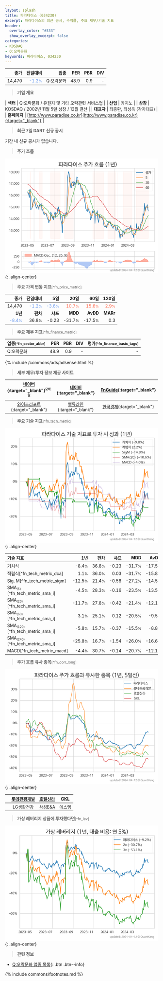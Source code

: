 ```yaml
---
layout: splash
title: 파라다이스 (034230)
excerpt: 파라다이스의 최근 공시, 수익률, 주요 재무/기술 지표
header:
  overlay_color: "#333"
  show_overlay_excerpt: false
categories:
- KOSDAQ
- Q:오락문화
keywords: 파라다이스, 034230
---
```


| **종가** | **전일대비** | **업종** | **PER** | **PBR** | **DIV** |
| -------: | -----------: | -------: | ------: | ------: | ------: |
| 14,470 | <span style="color: cornflowerblue">-1.2<small>%</small></span> | Q:오락문화 | 48.9 | 0.9 | - |

<!-- more -->


> **기업 개요**<a id="company"></a>

| <span style="white-space:nowrap;">**섹터**</span> | Q:오락문화 / 유원지 및 기타 오락관련 서비스업 |
| <span style="white-space:nowrap;">**산업**</span> | 카지노 |
| <span style="white-space:nowrap;">**상장**</span> | KOSDAQ / 2002년 11월 5일 상장 / 12월 결산 |
| <span style="white-space:nowrap;">**대표자**</span> | 최종환, 최성욱 (각자대표) |
| <span style="white-space:nowrap;">**홈페이지**</span> | [http://www.paradise.co.kr](http://www.paradise.co.kr){:target="_blank"} |


> **최근 7일 DART 신규 공시**<a id="dart"></a>

기간 내 신규 공시가 없습니다.


> **주가 흐름**<a id="price"></a>

![034230](/stock/images/034230.png){: .align-center}


> **주요 가격 변동 지표**<small>[^fn_price_metric]</small>

| **종가** | **전일대비** | **5일** | **20일** | **60일** | **120일** |
| -------: | -----------: | ------: | -------: | -------: | --------: |
| 14,470 | <span style="color: cornflowerblue">-1.2<small>%</small></span> | <span style="color: cornflowerblue">-3.6<small>%</small></span> | <span style="color: tomato">10.7<small>%</small></span> | <span style="color: tomato">15.6<small>%</small></span> | <span style="color: tomato">2.9<small>%</small></span> |
| **1년** | **편차** | **샤프** | **MDD** | **AvDD** | **MARr** |
| <span style="color: cornflowerblue">-8.4<small>%</small></span> | 36.8<small>%</small> | -0.23 | -31.7<small>%</small> | -17.5<small>%</small> | 0.3 |


> **주요 재무 지표**<small>[^fn_finance_metric]</small>

| **업종**<small>[^fn_sector_abbr]</small> | **PER** | **PBR** | **DIV** | **평가**<small>[^fn_finance_basic_tags]</small> |
| :--------------------------------------- | ------: | ------: | ------: | ----------------------------------------------: |
| Q:오락문화 | 48.9 | 0.9 | - | - |



{% include /commons/ads/adsense.html %}

> **세부 재무/투자 정보 제공 사이트**

| [네이버](https://m.stock.naver.com/domestic/stock/034230/finance/summary){:target="_blank"}<sup><small>모바일</small></sup> | [네이버](https://finance.naver.com/item/coinfo.naver?code=034230){:target="_blank"} | [FnGuide](https://comp.fnguide.com/SVO2/ASP/SVD_Invest.asp?gicode=A034230&MenuYn=Y){:target="_blank"} |
| :---: | :---: | :---: |
| [와이즈리포트](https://comp.wisereport.co.kr/company/c1040001.aspx?cmp_cd=034230){:target="_blank"} | [밸류라인](https://www.valueline.co.kr/finance/summary/034230){:target="_blank"} | [한국경제](https://markets.hankyung.com/stock/034230/financial-summary){:target="_blank"} |


> **주요 기술 지표**<small>[^fn_tech_metric]</small>


![034230](/stock/images/034230_tech.png){: .align-center}

| **기술 지표** | **1년** | **편차** | **샤프** | **MDD** | **AvDD** |
| :------------ | ------: | -----------: | -------: | ------: | -------: |
| 거치식 | -8.4<small>%</small> | 36.8<small>%</small> | -0.23 | -31.7<small>%</small> | -17.5<small>%</small> |
| 적립식[^fn_tech_metric_dca] | 1.1<small>%</small> | 36.0<small>%</small> | 0.03 | -31.7<small>%</small> | -15.8<small>%</small> |
| Sig. M[^fn_tech_metric_sigm] | -12.5<small>%</small> | 21.4<small>%</small> | -0.58 | -27.2<small>%</small> | -14.5<small>%</small> |
| SMA<small><sub>(5)</sub></small>[^fn_tech_metric_sma_i] | -4.5<small>%</small> | 28.3<small>%</small> | -0.16 | -23.5<small>%</small> | -13.5<small>%</small> |
| SMA<small><sub>(20)</sub></small>[^fn_tech_metric_sma_i] | -11.7<small>%</small> | 27.8<small>%</small> | -0.42 | -21.4<small>%</small> | -12.1<small>%</small> |
| SMA<small><sub>(60)</sub></small>[^fn_tech_metric_sma_i] | 3.1<small>%</small> | 25.1<small>%</small> | 0.12 | -20.5<small>%</small> | -9.5<small>%</small> |
| SMA<small><sub>(120)</sub></small>[^fn_tech_metric_sma_i] | -5.8<small>%</small> | 15.7<small>%</small> | -0.37 | -15.5<small>%</small> | -8.8<small>%</small> |
| SMA<small><sub>(240)</sub></small>[^fn_tech_metric_sma_i] | -25.8<small>%</small> | 16.7<small>%</small> | -1.54 | -26.0<small>%</small> | -16.6<small>%</small> |
| MACD[^fn_tech_metric_macd] | -4.4<small>%</small> | 30.7<small>%</small> | -0.14 | -20.7<small>%</small> | -12.1<small>%</small> |


> **주가 흐름 유사 종목**<a id="corr"></a><small>[^fn_corr_long]</small>

![034230](/stock/images/034230_corr.png){: .align-center}

|       | [롯데관광개발](/032350/) | [호텔신라](/008770/) | [GKL](/114090/) |
| :---: | :------------------------------------: | :------------------------------------: | :------------------------------------: |
|       | [LG생활건강](/051900/) | [삼성E&A](/028050/) | [에스엠](/041510/) |


> **가상 레버리지 상품에 투자했다면**<a id="2x"></a><small>[^fn_lev]</small>

![034230](/stock/images/034230_2x.png){: .align-center}


> **관련 정보**

- [Q:오락문화 업종 목록](/stats/sector/kosdaq_업종_오락문화_종목/){: .btn .btn--info}

{% include commons/footnotes.md %}